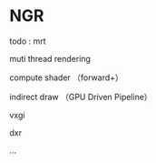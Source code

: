 # NGR
todo
: mrt

  muti thread rendering
  
  compute shader （forward+）
  
  indirect draw （GPU Driven Pipeline）
  
  vxgi
  
  dxr
  
  
  ...